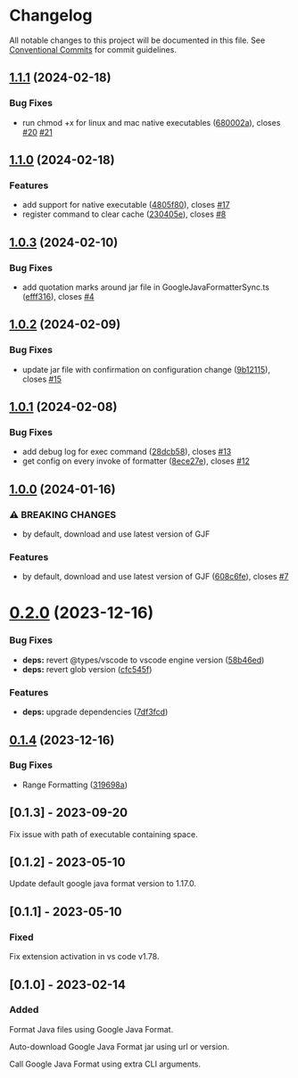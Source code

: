 # Changelog

All notable changes to this project will be documented in this file. See
[Conventional Commits](https://conventionalcommits.org) for commit guidelines.

## [1.1.1](https://github.com/JoseVSeb/google-java-format-for-vs-code/compare/v1.1.0...v1.1.1) (2024-02-18)


### Bug Fixes

* run chmod +x for linux and mac native executables ([680002a](https://github.com/JoseVSeb/google-java-format-for-vs-code/commit/680002acaa930836ae45a716acc3d67a723b2a39)), closes [#20](https://github.com/JoseVSeb/google-java-format-for-vs-code/issues/20) [#21](https://github.com/JoseVSeb/google-java-format-for-vs-code/issues/21)

## [1.1.0](https://github.com/JoseVSeb/google-java-format-for-vs-code/compare/v1.0.3...v1.1.0) (2024-02-18)


### Features

* add support for native executable ([4805f80](https://github.com/JoseVSeb/google-java-format-for-vs-code/commit/4805f80b444f7efe9ffda3f64ca3443ba84851ce)), closes [#17](https://github.com/JoseVSeb/google-java-format-for-vs-code/issues/17)
* register command to clear cache ([230405e](https://github.com/JoseVSeb/google-java-format-for-vs-code/commit/230405e7bd7606bf3237db8cd3a2a14443495580)), closes [#8](https://github.com/JoseVSeb/google-java-format-for-vs-code/issues/8)

## [1.0.3](https://github.com/JoseVSeb/google-java-format-for-vs-code/compare/v1.0.2...v1.0.3) (2024-02-10)


### Bug Fixes

* add quotation marks around jar file in GoogleJavaFormatterSync.ts ([efff316](https://github.com/JoseVSeb/google-java-format-for-vs-code/commit/efff316a0732f7c6dce1e05f446ad11145f5a1c4)), closes [#4](https://github.com/JoseVSeb/google-java-format-for-vs-code/issues/4)

## [1.0.2](https://github.com/JoseVSeb/google-java-format-for-vs-code/compare/v1.0.1...v1.0.2) (2024-02-09)


### Bug Fixes

* update jar file with confirmation on configuration change ([9b12115](https://github.com/JoseVSeb/google-java-format-for-vs-code/commit/9b1211577ad16655ea9a7de8c75479ec370c6e0a)), closes [#15](https://github.com/JoseVSeb/google-java-format-for-vs-code/issues/15)

## [1.0.1](https://github.com/JoseVSeb/google-java-format-for-vs-code/compare/v1.0.0...v1.0.1) (2024-02-08)


### Bug Fixes

* add debug log for exec command ([28dcb58](https://github.com/JoseVSeb/google-java-format-for-vs-code/commit/28dcb58372013f6be4ce19d6ec4c30bb5053eda7)), closes [#13](https://github.com/JoseVSeb/google-java-format-for-vs-code/issues/13)
* get config on every invoke of formatter ([8ece27e](https://github.com/JoseVSeb/google-java-format-for-vs-code/commit/8ece27e979fc80283ca5d0fde1d76c4d52a672a8)), closes [#12](https://github.com/JoseVSeb/google-java-format-for-vs-code/issues/12)

## [1.0.0](https://github.com/JoseVSeb/google-java-format-for-vs-code/compare/v0.2.0...v1.0.0) (2024-01-16)


### ⚠ BREAKING CHANGES

* by default, download and use latest version of GJF

### Features

* by default, download and use latest version of GJF ([608c6fe](https://github.com/JoseVSeb/google-java-format-for-vs-code/commit/608c6fe2f661d7211f8e18a191813b7dd95cc9e3)), closes [#7](https://github.com/JoseVSeb/google-java-format-for-vs-code/issues/7)

# [0.2.0](https://github.com/JoseVSeb/google-java-format-for-vs-code/compare/v0.1.4...v0.2.0) (2023-12-16)


### Bug Fixes

* **deps:** revert @types/vscode to vscode engine version ([58b46ed](https://github.com/JoseVSeb/google-java-format-for-vs-code/commit/58b46edef821f3eac2eb6168c37ecb5691964b42))
* **deps:** revert glob version ([cfc545f](https://github.com/JoseVSeb/google-java-format-for-vs-code/commit/cfc545f3b622455615ea534704e7ae8d8b71ddde))


### Features

* **deps:** upgrade dependencies ([7df3fcd](https://github.com/JoseVSeb/google-java-format-for-vs-code/commit/7df3fcd00f37d63226bafd0317b75ddf6a862338))

## [0.1.4](https://github.com/JoseVSeb/google-java-format-for-vs-code/compare/v0.1.3...v0.1.4) (2023-12-16)


### Bug Fixes

* Range Formatting ([319698a](https://github.com/JoseVSeb/google-java-format-for-vs-code/commit/319698aa8b12c86bedbfcbf7d97588044b1086e9))

## [0.1.3] - 2023-09-20

Fix issue with path of executable containing space.

## [0.1.2] - 2023-05-10

Update default google java format version to 1.17.0.

## [0.1.1] - 2023-05-10

### Fixed

Fix extension activation in vs code v1.78.

## [0.1.0] - 2023-02-14

### Added

Format Java files using Google Java Format.

Auto-download Google Java Format jar using url or version.

Call Google Java Format using extra CLI arguments.
